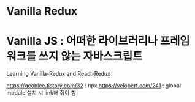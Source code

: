 # Vanilla Redux
# Vanilla JS : 어떠한 라이브러리나 프레임워크를 쓰지 않는 자바스크립트

Learning Vanilla-Redux and React-Redux

https://geonlee.tistory.com/32 : npx 
https://velopert.com/241 : global module 설치 시 link해 줘야 함